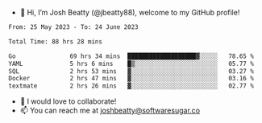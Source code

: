 - 👋 Hi, I’m Josh Beatty (@jbeatty88), welcome to my GitHub profile!

<!--START_SECTION:waka-->

```txt
From: 25 May 2023 - To: 24 June 2023

Total Time: 88 hrs 28 mins

Go               69 hrs 34 mins  ███████████████████▓░░░░░   78.65 %
YAML             5 hrs 6 mins    █▒░░░░░░░░░░░░░░░░░░░░░░░   05.77 %
SQL              2 hrs 53 mins   ▓░░░░░░░░░░░░░░░░░░░░░░░░   03.27 %
Docker           2 hrs 47 mins   ▓░░░░░░░░░░░░░░░░░░░░░░░░   03.16 %
textmate         2 hrs 26 mins   ▓░░░░░░░░░░░░░░░░░░░░░░░░   02.77 %
```

<!--END_SECTION:waka-->

- 💞️ I would love to collaborate!
- 📫 You can reach me at joshbeatty@softwaresugar.co

<!---
jbeatty88/jbeatty88 is a ✨ special ✨ repository because its `README.md` (this file) appears on your GitHub profile.
You can click the Preview link to take a look at your changes.
--->
